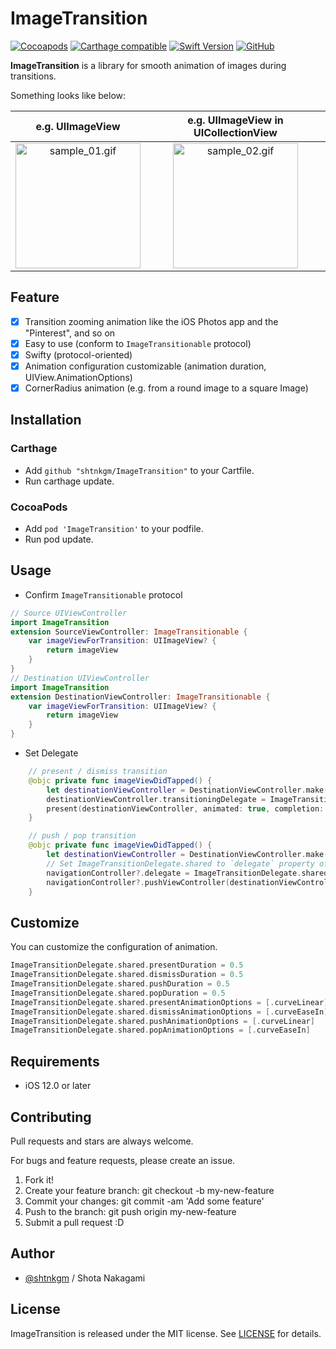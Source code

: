 # ImageTransition

[![Cocoapods](https://img.shields.io/cocoapods/v/ImageTransition.svg)](https://github.com/shtnkgm/ImageTransition)
[![Carthage compatible](https://img.shields.io/badge/Carthage-compatible-4BC51D.svg?style=flat)](https://github.com/Carthage/Carthage)
[![Swift Version](https://img.shields.io/badge/Swift-5.5-F16D39.svg)](https://developer.apple.com/swift)
[![GitHub](https://img.shields.io/github/license/shtnkgm/ImageTransition.svg)](https://github.com/shtnkgm/ImageTransition/blob/master/LICENSE)

**ImageTransition** is a library for smooth animation of images during transitions.

Something looks like below:

|e.g. UIImageView|e.g. UIImageView in UICollectionView|
|:---:|:---:|
|<img src="https://github.com/shtnkgm/ImageTransition/raw/master/docs/assets/sample_01.gif" alt="sample_01.gif" width="200px" /> | <img src="https://github.com/shtnkgm/ImageTransition/raw/master/docs/assets/sample_02.gif" alt="sample_02.gif" width="200px" />|

## Feature
 - [x] Transition zooming animation like the iOS Photos app and the "Pinterest", and so on
 - [x] Easy to use (conform to `ImageTransitionable` protocol)
 - [x] Swifty (protocol-oriented)
 - [x] Animation configuration customizable (animation duration, UIView.AnimationOptions)
 - [x] CornerRadius animation (e.g. from a round image to a square Image)

## Installation

### Carthage

 - Add `github "shtnkgm/ImageTransition"` to your Cartfile.
 - Run carthage update.
 
### CocoaPods

 - Add `pod 'ImageTransition'` to your podfile.
 - Run pod update.

## Usage

 - Confirm `ImageTransitionable` protocol
```swift
// Source UIViewController
import ImageTransition
extension SourceViewController: ImageTransitionable {
    var imageViewForTransition: UIImageView? {
        return imageView
    }
}
// Destination UIViewController
import ImageTransition
extension DestinationViewController: ImageTransitionable {
    var imageViewForTransition: UIImageView? {
        return imageView
    }
}
```
 - Set Delegate
```swift
    // present / dismiss transition
    @objc private func imageViewDidTapped() {
        let destinationViewController = DestinationViewController.make()
        destinationViewController.transitioningDelegate = ImageTransitionDelegate.shared
        present(destinationViewController, animated: true, completion: nil)
    }

    // push / pop transition
    @objc private func imageViewDidTapped() {
        let destinationViewController = DestinationViewController.make()
        // Set ImageTransitionDelegate.shared to `delegate` property of UINavigationContoller
        navigationController?.delegate = ImageTransitionDelegate.shared
        navigationController?.pushViewController(destinationViewController, animated: true)
    }
```

## Customize

You can customize the configuration of animation.

```swift
ImageTransitionDelegate.shared.presentDuration = 0.5
ImageTransitionDelegate.shared.dismissDuration = 0.5
ImageTransitionDelegate.shared.pushDuration = 0.5
ImageTransitionDelegate.shared.popDuration = 0.5
ImageTransitionDelegate.shared.presentAnimationOptions = [.curveLinear]
ImageTransitionDelegate.shared.dismissAnimationOptions = [.curveEaseIn]
ImageTransitionDelegate.shared.pushAnimationOptions = [.curveLinear]
ImageTransitionDelegate.shared.popAnimationOptions = [.curveEaseIn]
```

## Requirements

 - iOS 12.0 or later

## Contributing

Pull requests and stars are always welcome.

For bugs and feature requests, please create an issue.

1. Fork it!
2. Create your feature branch: git checkout -b my-new-feature
3. Commit your changes: git commit -am 'Add some feature'
4. Push to the branch: git push origin my-new-feature
5. Submit a pull request :D

## Author

 - [@shtnkgm](https://github.com/shtnkgm) / Shota Nakagami

## License

ImageTransition is released under the MIT license. See [LICENSE](https://github.com/shtnkgm/ImageTransition/blob/master/LICENSE) for details.
